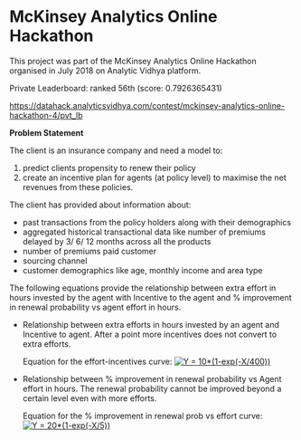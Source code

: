 # McKinsey Analytics Online Hackathon 

This project was part of the McKinsey Analytics Online Hackathon organised in July 2018 on Analytic Vidhya platform.

Private Leaderboard: ranked 56th (score: 0.7926365431)

https://datahack.analyticsvidhya.com/contest/mckinsey-analytics-online-hackathon-4/pvt_lb


**Problem Statement**

The client is an insurance company and need a model to: 
1) predict clients propensity to renew their policy
2) create an incentive plan for agents (at policy level) to maximise the net revenues from these policies.


The client has provided about information about:
- past transactions from the policy holders along with their demographics 
- aggregated historical transactional data like number of premiums delayed by 3/ 6/ 12 months across all the products 
- number of premiums paid customer 
- sourcing channel 
- customer demographics like age, monthly income and area type


The following equations provide the relationship between extra effort in hours invested by the agent with Incentive to the agent and % improvement in renewal probability vs agent effort in hours.

- Relationship between extra efforts in hours invested by an agent and Incentive to agent. After a point more incentives does not convert to extra efforts.

  Equation for the effort-incentives curve:   <a href="http://www.codecogs.com/eqnedit.php?latex=Y&space;=&space;10*(1-exp(-X/400))" target="_blank"><img src="http://latex.codecogs.com/gif.latex?Y&space;=&space;10*(1-exp(-X/400))" title="Y = 10*(1-exp(-X/400))" /></a>

- Relationship between % improvement in renewal probability vs Agent effort in hours. The renewal probability cannot be improved beyond a certain level even with more efforts.

  Equation for the % improvement in renewal prob vs effort curve:   <a href="http://www.codecogs.com/eqnedit.php?latex=Y&space;=&space;20*(1-exp(-X/5))" target="_blank"><img src="http://latex.codecogs.com/gif.latex?Y&space;=&space;20*(1-exp(-X/5))" title="Y = 20*(1-exp(-X/5))" /></a>


